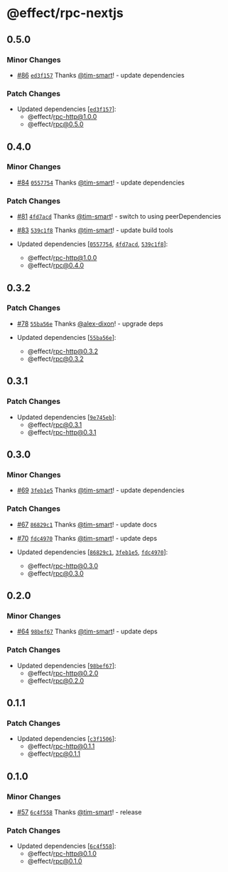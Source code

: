# @effect/rpc-nextjs

## 0.5.0

### Minor Changes

- [#86](https://github.com/Effect-TS/rpc/pull/86) [`ed3f157`](https://github.com/Effect-TS/rpc/commit/ed3f157aa7cd16be8e701faff224e724d71ecc2a) Thanks [@tim-smart](https://github.com/tim-smart)! - update dependencies

### Patch Changes

- Updated dependencies [[`ed3f157`](https://github.com/Effect-TS/rpc/commit/ed3f157aa7cd16be8e701faff224e724d71ecc2a)]:
  - @effect/rpc-http@1.0.0
  - @effect/rpc@0.5.0

## 0.4.0

### Minor Changes

- [#84](https://github.com/Effect-TS/rpc/pull/84) [`0557754`](https://github.com/Effect-TS/rpc/commit/05577547715eddd64800db55e4dfa4749366f042) Thanks [@tim-smart](https://github.com/tim-smart)! - update dependencies

### Patch Changes

- [#81](https://github.com/Effect-TS/rpc/pull/81) [`4fd7acd`](https://github.com/Effect-TS/rpc/commit/4fd7acde0b7ceccec1df1a395a06c9bb6d2b9b62) Thanks [@tim-smart](https://github.com/tim-smart)! - switch to using peerDependencies

- [#83](https://github.com/Effect-TS/rpc/pull/83) [`539c1f8`](https://github.com/Effect-TS/rpc/commit/539c1f88d02d8b5cf8454b5b3dc1d3a3d1002f6b) Thanks [@tim-smart](https://github.com/tim-smart)! - update build tools

- Updated dependencies [[`0557754`](https://github.com/Effect-TS/rpc/commit/05577547715eddd64800db55e4dfa4749366f042), [`4fd7acd`](https://github.com/Effect-TS/rpc/commit/4fd7acde0b7ceccec1df1a395a06c9bb6d2b9b62), [`539c1f8`](https://github.com/Effect-TS/rpc/commit/539c1f88d02d8b5cf8454b5b3dc1d3a3d1002f6b)]:
  - @effect/rpc-http@1.0.0
  - @effect/rpc@0.4.0

## 0.3.2

### Patch Changes

- [#78](https://github.com/Effect-TS/rpc/pull/78) [`55ba56e`](https://github.com/Effect-TS/rpc/commit/55ba56eb09c6066126af5f224652a4c5d413f8d4) Thanks [@alex-dixon](https://github.com/alex-dixon)! - upgrade deps

- Updated dependencies [[`55ba56e`](https://github.com/Effect-TS/rpc/commit/55ba56eb09c6066126af5f224652a4c5d413f8d4)]:
  - @effect/rpc-http@0.3.2
  - @effect/rpc@0.3.2

## 0.3.1

### Patch Changes

- Updated dependencies [[`9e745eb`](https://github.com/Effect-TS/rpc/commit/9e745eb295c2a46a7c9e591ae4ae4c85a70e6f80)]:
  - @effect/rpc@0.3.1
  - @effect/rpc-http@0.3.1

## 0.3.0

### Minor Changes

- [#69](https://github.com/Effect-TS/rpc/pull/69) [`3feb1e5`](https://github.com/Effect-TS/rpc/commit/3feb1e59b783a8bc06ea7ccbb2e0cef51da95439) Thanks [@tim-smart](https://github.com/tim-smart)! - update dependencies

### Patch Changes

- [#67](https://github.com/Effect-TS/rpc/pull/67) [`86829c1`](https://github.com/Effect-TS/rpc/commit/86829c1f957ad56efe3d5b3e530b5f5789546427) Thanks [@tim-smart](https://github.com/tim-smart)! - update docs

- [#70](https://github.com/Effect-TS/rpc/pull/70) [`fdc4970`](https://github.com/Effect-TS/rpc/commit/fdc49706df05699d02223652d63e0084f5983e0d) Thanks [@tim-smart](https://github.com/tim-smart)! - update deps

- Updated dependencies [[`86829c1`](https://github.com/Effect-TS/rpc/commit/86829c1f957ad56efe3d5b3e530b5f5789546427), [`3feb1e5`](https://github.com/Effect-TS/rpc/commit/3feb1e59b783a8bc06ea7ccbb2e0cef51da95439), [`fdc4970`](https://github.com/Effect-TS/rpc/commit/fdc49706df05699d02223652d63e0084f5983e0d)]:
  - @effect/rpc-http@0.3.0
  - @effect/rpc@0.3.0

## 0.2.0

### Minor Changes

- [#64](https://github.com/Effect-TS/rpc/pull/64) [`98bef67`](https://github.com/Effect-TS/rpc/commit/98bef6770efa35488f0eced160418428c52e3657) Thanks [@tim-smart](https://github.com/tim-smart)! - update deps

### Patch Changes

- Updated dependencies [[`98bef67`](https://github.com/Effect-TS/rpc/commit/98bef6770efa35488f0eced160418428c52e3657)]:
  - @effect/rpc-http@0.2.0
  - @effect/rpc@0.2.0

## 0.1.1

### Patch Changes

- Updated dependencies [[`c3f1506`](https://github.com/Effect-TS/rpc/commit/c3f1506c37040c377d5042cf687d1cc3a4adba9f)]:
  - @effect/rpc-http@0.1.1
  - @effect/rpc@0.1.1

## 0.1.0

### Minor Changes

- [#57](https://github.com/Effect-TS/rpc/pull/57) [`6c4f558`](https://github.com/Effect-TS/rpc/commit/6c4f55889592a53626198909751d70d495a95200) Thanks [@tim-smart](https://github.com/tim-smart)! - release

### Patch Changes

- Updated dependencies [[`6c4f558`](https://github.com/Effect-TS/rpc/commit/6c4f55889592a53626198909751d70d495a95200)]:
  - @effect/rpc-http@0.1.0
  - @effect/rpc@0.1.0
